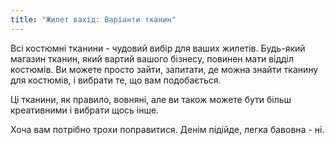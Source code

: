 ```yaml
---
title: "Жилет вахід: Варіанти тканин"
---
```


Всі костюмні тканини - чудовий вибір для ваших жилетів. Будь-який магазин тканин, який вартий вашого бізнесу, повинен мати відділ костюмів. Ви можете просто зайти, запитати, де можна знайти тканину для костюмів, і вибрати те, що вам подобається.

Ці тканини, як правило, вовняні, але ви також можете бути більш креативними і вибрати щось інше.

<Note>

Хоча вам потрібно трохи поправитися. Денім підійде, легка бавовна - ні.

</Note>
